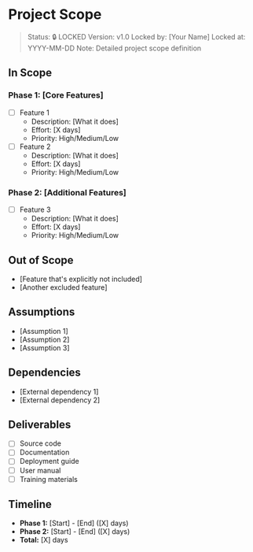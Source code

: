 # Project Scope

> Status: 🔒 LOCKED
> Version: v1.0
> Locked by: [Your Name]
> Locked at: YYYY-MM-DD
> Note: Detailed project scope definition

## In Scope

### Phase 1: [Core Features]
- [ ] Feature 1
  - Description: [What it does]
  - Effort: [X days]
  - Priority: High/Medium/Low
- [ ] Feature 2
  - Description: [What it does]
  - Effort: [X days]
  - Priority: High/Medium/Low

### Phase 2: [Additional Features]
- [ ] Feature 3
  - Description: [What it does]
  - Effort: [X days]
  - Priority: High/Medium/Low

## Out of Scope
- [Feature that's explicitly not included]
- [Another excluded feature]

## Assumptions
- [Assumption 1]
- [Assumption 2]
- [Assumption 3]

## Dependencies
- [External dependency 1]
- [External dependency 2]

## Deliverables
- [ ] Source code
- [ ] Documentation
- [ ] Deployment guide
- [ ] User manual
- [ ] Training materials

## Timeline
- **Phase 1:** [Start] - [End] ([X] days)
- **Phase 2:** [Start] - [End] ([X] days)
- **Total:** [X] days
